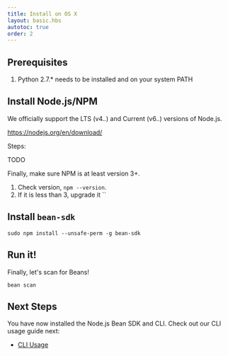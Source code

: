 ```yaml
---
title: Install on OS X
layout: basic.hbs
autotoc: true
order: 2
---
```


## Prerequisites

1. Python 2.7.* needs to be installed and on your system PATH

## Install Node.js/NPM

We officially support the LTS (v4.*.*) and Current (v6.*.*) versions of Node.js.

https://nodejs.org/en/download/

Steps:

TODO

Finally, make sure NPM is at least version 3+.

1. Check version, `npm --version`.
2. If it is less than 3, upgrade it ``

## Install `bean-sdk`

```
sudo npm install --unsafe-perm -g bean-sdk
```

## Run it!

Finally, let's scan for Beans!

```
bean scan
```

## Next Steps

You have now installed the Node.js Bean SDK and CLI. Check out our CLI usage guide next:

* [CLI Usage](/node-sdk/cli-usage/)

